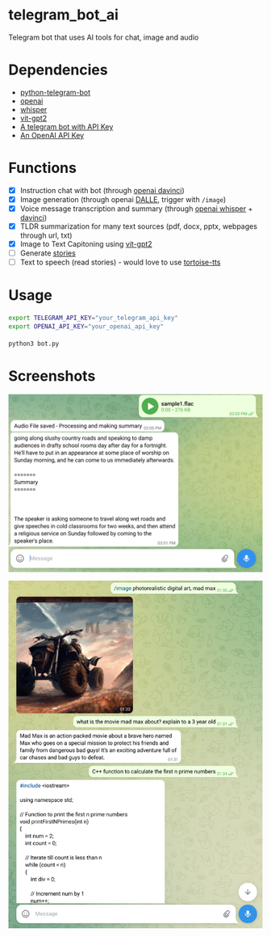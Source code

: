 # telegram_bot_ai

Telegram bot that uses AI tools for chat, image and audio

# Dependencies

 - [python-telegram-bot](https://github.com/python-telegram-bot/python-telegram-bot)
 - [openai](https://github.com/openai/openai-python)
 - [whisper](https://github.com/openai/whisper)
 - [vit-gpt2](https://huggingface.co/nlpconnect/vit-gpt2-image-captioning)
 - [A telegram bot with API Key](https://core.telegram.org/bots/tutorial)
 - [An OpenAI API Key](https://elephas.app/blog/how-to-create-openai-api-keys-cl5c4f21d281431po7k8fgyol0)

# Functions

 - [x] Instruction chat with bot (through [openai davinci](https://beta.openai.com/docs/models/overview))
 - [x] Image generation (through openai [DALLE](https://beta.openai.com/docs/guides/images/introduction), trigger with `/image`)
 - [x] Voice message transcription and summary (through [openai whisper](https://huggingface.co/openai/whisper-small) + [davinci](https://beta.openai.com/docs/models/overview))
 - [x] TLDR summarization for many text sources (pdf, docx, pptx, webpages through url, txt)
 - [x] Image to Text Capitoning using [vit-gpt2](https://huggingface.co/nlpconnect/vit-gpt2-image-captioning)
 - [ ] Generate [stories](https://github.com/cheuerde/story_generator)
 - [ ] Text to speech (read stories) - would love to use [tortoise-tts](https://github.com/neonbjb/tortoise-tts)

# Usage

```sh
export TELEGRAM_API_KEY="your_telegram_api_key"
export OPENAI_API_KEY="your_openai_api_key"

python3 bot.py
```

# Screenshots 

![](./data/audio_example.png)

![](./data/chat_example.png)
